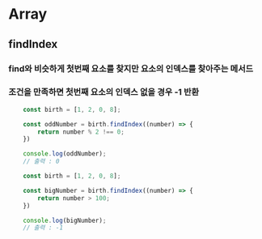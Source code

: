 # Array
## findIndex

### find와 비슷하게 첫번째 요소를 찾지만 요소의 **인덱스**를 찾아주는 메서드
### 조건을 만족하면 첫번째 요소의 **인덱스** 없을 경우 -1 반환

``` js
    const birth = [1, 2, 0, 8];

    const oddNumber = birth.findIndex((number) => {
        return number % 2 !== 0;
    })

    console.log(oddNumber);
    // 출력 : 0
```

``` js
    const birth = [1, 2, 0, 8];

    const bigNumber = birth.findIndex((number) => {
        return number > 100;
    })

    console.log(bigNumber);
    // 출력 : -1
```